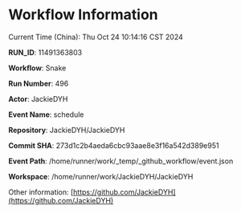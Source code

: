 # Workflow Information

Current Time (China): Thu Oct 24 10:14:16 CST 2024  

**RUN_ID**: 11491363803  

**Workflow**: Snake  

**Run Number**: 496  

**Actor**: JackieDYH  

**Event Name**: schedule  

**Repository**: JackieDYH/JackieDYH  

**Commit SHA**: 273d1c2b4aeda6cbc93aae8e3f16a542d389e951  

**Event Path**: /home/runner/work/_temp/_github_workflow/event.json  

**Workspace**: /home/runner/work/JackieDYH/JackieDYH  

Other information: [https://github.com/JackieDYH](https://github.com/JackieDYH)
